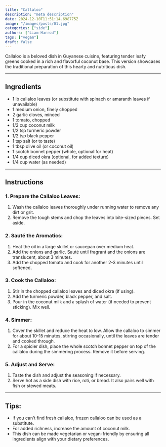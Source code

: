 ```yaml
---
title: "Callaloo"
description: "meta description"
date: 2024-12-10T11:51:14.698775Z
image: "/images/posts/01.jpg"
categories: ["side"]
authors: ["Liam Harrod"]
tags: ["vegan"]
draft: false
---
```



Callaloo is a beloved dish in Guyanese cuisine, featuring tender leafy greens cooked in a rich and flavorful coconut base. This version showcases the traditional preparation of this hearty and nutritious dish.

---

## **Ingredients**

- 1 lb callaloo leaves (or substitute with spinach or amaranth leaves if unavailable)
- 1 medium onion, finely chopped
- 2 garlic cloves, minced
- 1 tomato, chopped
- 1/2 cup coconut milk
- 1/2 tsp turmeric powder
- 1/2 tsp black pepper
- 1 tsp salt (or to taste)
- 1 tbsp olive oil (or coconut oil)
- 1 scotch bonnet pepper (whole, optional for heat)
- 1/4 cup diced okra (optional, for added texture)
- 1/4 cup water (as needed)

---

## **Instructions**

### 1. Prepare the Callaloo Leaves:
1. Wash the callaloo leaves thoroughly under running water to remove any dirt or grit.
2. Remove the tough stems and chop the leaves into bite-sized pieces. Set aside.

### 2. Sauté the Aromatics:
1. Heat the oil in a large skillet or saucepan over medium heat.
2. Add the onions and garlic. Sauté until fragrant and the onions are translucent, about 3 minutes.
3. Add the chopped tomato and cook for another 2-3 minutes until softened.

### 3. Cook the Callaloo:
1. Stir in the chopped callaloo leaves and diced okra (if using).
2. Add the turmeric powder, black pepper, and salt.
3. Pour in the coconut milk and a splash of water (if needed to prevent sticking). Mix well.

### 4. Simmer:
1. Cover the skillet and reduce the heat to low. Allow the callaloo to simmer for about 10-15 minutes, stirring occasionally, until the leaves are tender and cooked through.
2. For a spicier dish, place the whole scotch bonnet pepper on top of the callaloo during the simmering process. Remove it before serving.

### 5. Adjust and Serve:
1. Taste the dish and adjust the seasoning if necessary.
2. Serve hot as a side dish with rice, roti, or bread. It also pairs well with fish or stewed meats.

---

## **Tips:**
- If you can't find fresh callaloo, frozen callaloo can be used as a substitute.
- For added richness, increase the amount of coconut milk.
- This dish can be made vegetarian or vegan-friendly by ensuring all ingredients align with your dietary preferences.
